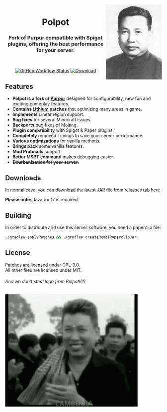 <img src="pol.JPG" height="240" alt="Polpot Face" align="right">

<div align="center">
  <h1>Polpot</h1>
  <h3>Fork of Purpur compatible with Spigot plugins, offering the best performance for your server.</h3>
  <br>

[![GitHub Workflow Status](https://img.shields.io/github/actions/workflow/status/HaHaWTH/Polpot/build.yml?logo=GoogleAnalytics&logoColor=ffffff&style=for-the-badge)](https://github.com/HaHaWTH/Polpot/actions)
[![Download](https://img.shields.io/github/downloads/HaHaWTH/Polpot/total?&style=for-the-badge&logoColor=ffffff)](https://github.com/HaHaWTH/Polpot/releases/latest)
</div>

## Features

- **Polpot is a fork of [Purpur](https://github.com/PurpurMC/Purpur)** designed for configurability, new fun and exciting gameplay features.
- **Contains [Lithium](https://github.com/CaffeineMC/lithium-fabric) patches** that optimizing many areas in game.
- **Implements** Linear region support.
- **Bug fixes** for several Minecraft issues.
- **Backports** bug fixes of Mojang.
- **Plugin compatibility** with Spigot & Paper plugins.
- **Completely** removed Timings to save your server performance.
- **Various optimizations** for vanilla methods.
- **Brings back** some vanilla features.
- **Mod Protocols** support.
- **Better MSPT command** makes debugging easier.
- **~~Deurbanization for your server.~~**

## Downloads

In normal case, you can download the latest JAR file from releases tab [here](https://github.com/HaHaWTH/Polpot/releases)

**Please note:** Java >= 17 is required.

## Building
In order to distribute and use this server software, you need a paperclip file:

```bash
./gradlew applyPatches && ./gradlew createReobfPaperclipJar
```

## License
Patches are licensed under GPL-3.0.  
All other files are licensed under MIT.

###### And we don't steal logo from Polpot!(?)
<img src="polpot.GIF" height="360" alt="Polpot" align="center">
